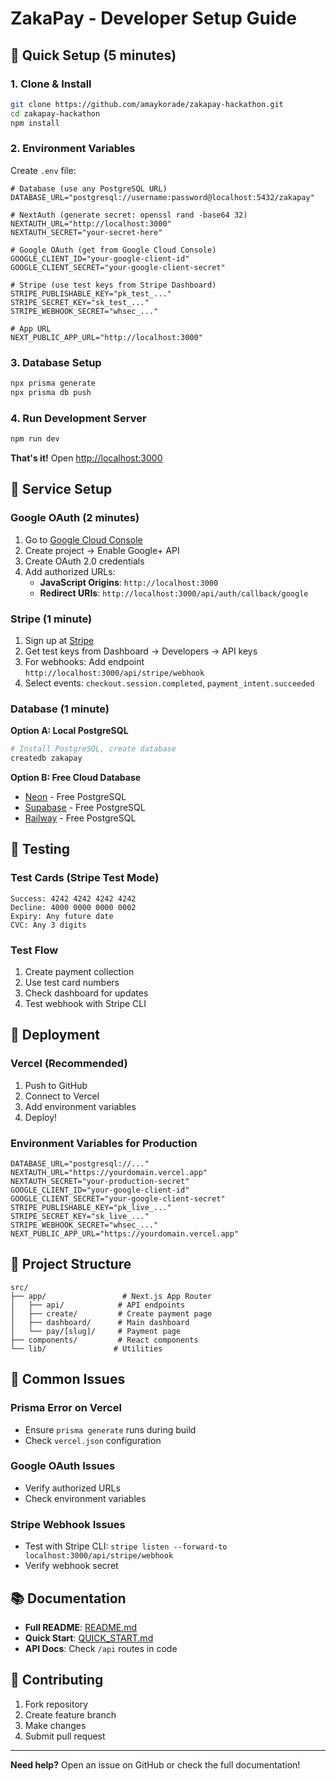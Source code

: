 # ZakaPay - Developer Setup Guide

## 🚀 Quick Setup (5 minutes)

### 1. Clone & Install
```bash
git clone https://github.com/amaykorade/zakapay-hackathon.git
cd zakapay-hackathon
npm install
```

### 2. Environment Variables
Create `.env` file:
```env
# Database (use any PostgreSQL URL)
DATABASE_URL="postgresql://username:password@localhost:5432/zakapay"

# NextAuth (generate secret: openssl rand -base64 32)
NEXTAUTH_URL="http://localhost:3000"
NEXTAUTH_SECRET="your-secret-here"

# Google OAuth (get from Google Cloud Console)
GOOGLE_CLIENT_ID="your-google-client-id"
GOOGLE_CLIENT_SECRET="your-google-client-secret"

# Stripe (use test keys from Stripe Dashboard)
STRIPE_PUBLISHABLE_KEY="pk_test_..."
STRIPE_SECRET_KEY="sk_test_..."
STRIPE_WEBHOOK_SECRET="whsec_..."

# App URL
NEXT_PUBLIC_APP_URL="http://localhost:3000"
```

### 3. Database Setup
```bash
npx prisma generate
npx prisma db push
```

### 4. Run Development Server
```bash
npm run dev
```

**That's it!** Open [http://localhost:3000](http://localhost:3000)

## 🔧 Service Setup

### Google OAuth (2 minutes)
1. Go to [Google Cloud Console](https://console.cloud.google.com/)
2. Create project → Enable Google+ API
3. Create OAuth 2.0 credentials
4. Add authorized URLs:
   - **JavaScript Origins**: `http://localhost:3000`
   - **Redirect URIs**: `http://localhost:3000/api/auth/callback/google`

### Stripe (1 minute)
1. Sign up at [Stripe](https://stripe.com)
2. Get test keys from Dashboard → Developers → API keys
3. For webhooks: Add endpoint `http://localhost:3000/api/stripe/webhook`
4. Select events: `checkout.session.completed`, `payment_intent.succeeded`

### Database (1 minute)
**Option A: Local PostgreSQL**
```bash
# Install PostgreSQL, create database
createdb zakapay
```

**Option B: Free Cloud Database**
- [Neon](https://neon.tech) - Free PostgreSQL
- [Supabase](https://supabase.com) - Free PostgreSQL
- [Railway](https://railway.app) - Free PostgreSQL

## 🧪 Testing

### Test Cards (Stripe Test Mode)
```
Success: 4242 4242 4242 4242
Decline: 4000 0000 0000 0002
Expiry: Any future date
CVC: Any 3 digits
```

### Test Flow
1. Create payment collection
2. Use test card numbers
3. Check dashboard for updates
4. Test webhook with Stripe CLI

## 🚀 Deployment

### Vercel (Recommended)
1. Push to GitHub
2. Connect to Vercel
3. Add environment variables
4. Deploy!

### Environment Variables for Production
```env
DATABASE_URL="postgresql://..."
NEXTAUTH_URL="https://yourdomain.vercel.app"
NEXTAUTH_SECRET="your-production-secret"
GOOGLE_CLIENT_ID="your-google-client-id"
GOOGLE_CLIENT_SECRET="your-google-client-secret"
STRIPE_PUBLISHABLE_KEY="pk_live_..."
STRIPE_SECRET_KEY="sk_live_..."
STRIPE_WEBHOOK_SECRET="whsec_..."
NEXT_PUBLIC_APP_URL="https://yourdomain.vercel.app"
```

## 📁 Project Structure
```
src/
├── app/                 # Next.js App Router
│   ├── api/            # API endpoints
│   ├── create/         # Create payment page
│   ├── dashboard/      # Main dashboard
│   └── pay/[slug]/     # Payment page
├── components/         # React components
└── lib/               # Utilities
```

## 🐛 Common Issues

### Prisma Error on Vercel
- Ensure `prisma generate` runs during build
- Check `vercel.json` configuration

### Google OAuth Issues
- Verify authorized URLs
- Check environment variables

### Stripe Webhook Issues
- Test with Stripe CLI: `stripe listen --forward-to localhost:3000/api/stripe/webhook`
- Verify webhook secret

## 📚 Documentation
- **Full README**: [README.md](README.md)
- **Quick Start**: [QUICK_START.md](QUICK_START.md)
- **API Docs**: Check `/api` routes in code

## 🤝 Contributing
1. Fork repository
2. Create feature branch
3. Make changes
4. Submit pull request

---

**Need help?** Open an issue on GitHub or check the full documentation!
